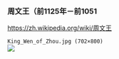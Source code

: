 ### 周文王（前1125年－前1051
https://zh.wikipedia.org/wiki/周文王

`King_Wen_of_Zhou.jpg (702×800)`<br>
![](https://upload.wikimedia.org/wikipedia/commons/9/97/King_Wen_of_Zhou.jpg)
